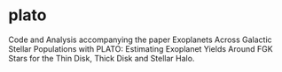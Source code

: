 plato
==============================

Code and Analysis accompanying the paper Exoplanets Across Galactic Stellar Populations with PLATO:
Estimating Exoplanet Yields Around FGK Stars for the Thin Disk, Thick Disk and Stellar Halo.
